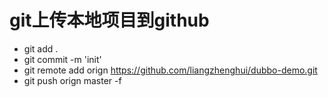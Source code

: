 # git上传本地项目到github
* git add .
* git commit -m 'init'
* git remote add orign https://github.com/liangzhenghui/dubbo-demo.git
* git push orign master -f

